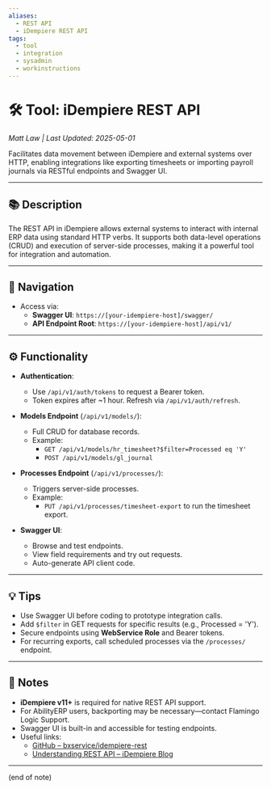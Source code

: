 ```yaml
---
aliases:
  - REST API
  - iDempiere REST API
tags:
  - tool
  - integration
  - sysadmin
  - workinstructions
---
```


# 🛠️ Tool: iDempiere REST API

*Matt Law | Last Updated: 2025-05-01*

Facilitates data movement between iDempiere and external systems over HTTP, enabling integrations like exporting timesheets or importing payroll journals via RESTful endpoints and Swagger UI.

---

## 📚 Description  
The REST API in iDempiere allows external systems to interact with internal ERP data using standard HTTP verbs. It supports both data-level operations (CRUD) and execution of server-side processes, making it a powerful tool for integration and automation.

---

## 🧭 Navigation  
- Access via:  
  - **Swagger UI**: `https://[your-idempiere-host]/swagger/`  
  - **API Endpoint Root**: `https://[your-idempiere-host]/api/v1/`

---

## ⚙️ Functionality  
- **Authentication**:  
  - Use `/api/v1/auth/tokens` to request a Bearer token.  
  - Token expires after ~1 hour. Refresh via `/api/v1/auth/refresh`.

- **Models Endpoint** (`/api/v1/models/`):  
  - Full CRUD for database records.  
  - Example:  
    - `GET /api/v1/models/hr_timesheet?$filter=Processed eq 'Y'`  
    - `POST /api/v1/models/gl_journal`

- **Processes Endpoint** (`/api/v1/processes/`):  
  - Triggers server-side processes.  
  - Example:  
    - `PUT /api/v1/processes/timesheet-export` to run the timesheet export.

- **Swagger UI**:  
  - Browse and test endpoints.  
  - View field requirements and try out requests.  
  - Auto-generate API client code.

---

## 💡 Tips  
- Use Swagger UI before coding to prototype integration calls.  
- Add `$filter` in GET requests for specific results (e.g., Processed = 'Y').  
- Secure endpoints using **WebService Role** and Bearer tokens.  
- For recurring exports, call scheduled processes via the `/processes/` endpoint.

---

## 📝 Notes  
- **iDempiere v11+** is required for native REST API support.  
- For AbilityERP users, backporting may be necessary—contact Flamingo Logic Support.  
- Swagger UI is built-in and accessible for testing endpoints.  
- Useful links:  
  - [GitHub – bxservice/idempiere-rest](https://github.com/bxservice/idempiere-rest)  
  - [Understanding REST API – iDempiere Blog](https://idempiere.org/blog/2025/03/27/understanding-rest-api-and-its-importance-in-idempiere-development/?v=1)

---
(end of note)
